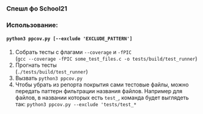 ### Спешл фо School21

### Использование:
#### `python3 ppcov.py [--exclude 'EXCLUDE_PATTERN']`

1. Собрать тесты с флагами `--coverage` и `-fPIC` </br>
(`gcc --coverage -fPIC some_test_files.c -o tests/build/test_runner`) </br>
2. Прогнать тесты </br>
(`./tests/build/test_runner`) </br>
3. Вызвать `python3 ppcov.py` </br>
4. Чтобы убрать из репорта покрытия сами тестовые файлы, можно передать паттерн фильтрации названия файлов. Например для файлов, в названии которых есть `test_`, команда будет выглядеть так:
`python3 ppcov.py --exclude 'tests/test_*`
